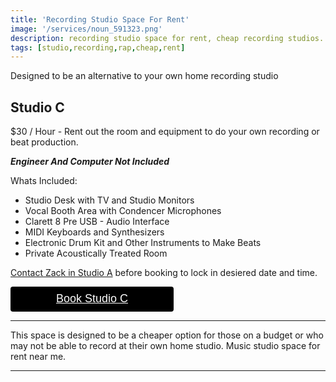 ```yaml
---
title: 'Recording Studio Space For Rent'
image: '/services/noun_591323.png'
description: recording studio space for rent, cheap recording studios.
tags: [studio,recording,rap,cheap,rent]
---
```

Designed to be an alternative to your own home recording studio

## Studio C

$30 / Hour - Rent out the room and equipment to do your own recording or beat production. 

**_Engineer And Computer Not Included_**

Whats Included:
- Studio Desk with TV and Studio Monitors
- Vocal Booth Area with Condencer Microphones
- Clarett 8 Pre USB - Audio Interface
- MIDI Keyboards and Synthesizers
- Electronic Drum Kit and Other Instruments to Make Beats
- Private Acoustically Treated Room

<a href="{{site.baseurl}}/contact">Contact Zack in Studio A</a> before booking to lock in desiered date and time.

<div style="overflow: auto;">
  <a target="_blank" href="https://checkout.square.site/buy/ONTA6ABV475VPA7B4JGXLCA5?src=embed" style="
    display: inline-block;
    font-family: Helvetica, Arial, sans-serif;
    font-size: 18px;
    line-height: 38px;
    height: 40px;
    padding-left: 48px;
    padding-right: 48px;
    color: #ffffff;
    min-width: 165px;
    background-color: #000000;
    border-radius: 4px;
    text-align: center;
    box-shadow: 0 0 0 1px rgba(0,0,0,.1) inset;
  ">Book Studio C</a>
</div>

- - -

This space is designed to be a cheaper option for those on a budget or who may not be able to record at their own home studio. Music studio space for rent near me.



- - -





